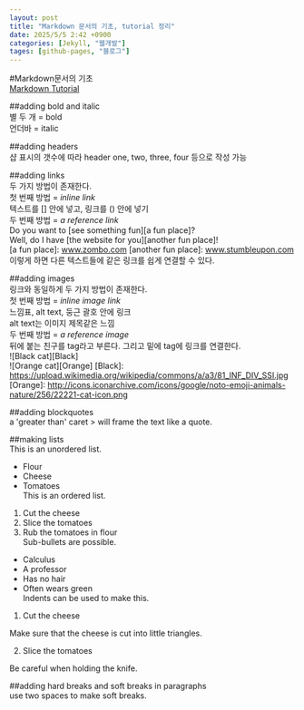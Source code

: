 ```yaml
---
layout: post
title: "Markdown 문서의 기초, tutorial 정리"
date: 2025/5/5 2:42 +0900
categories: [Jekyll, "웹개발"]
tages: [github-pages, "블로그"]
---
```

#Markdown문서의 기초  
[Markdown Tutorial](https://www.markdowntutorial.com/)  

##adding bold and italic  
별 두 개 = bold  
언더바 = italic  

##adding headers  
샵 표시의 갯수에 따라 header one, two, three, four 등으로 작성 가능  

##adding links  
두 가지 방법이 존재한다.  
첫 번째 방법 = _inline link_  
텍스트를 [] 안에 넣고, 링크를 () 안에 넣기  
두 번째 방법 = _a reference link_  
Do you want to [see something fun][a fun place]?  
Well, do I have [the website for you][another fun place]!  
[a fun place]: www.zombo.com
[another fun place]: www.stumbleupon.com
이렇게 하면 다른 텍스트들에 같은 링크를 쉽게 연결할 수 있다.  

##adding images  
링크와 동일하게 두 가지 방법이 존재한다.  
첫 번째 방법 = _inline image link_  
느낌표, alt text, 둥근 괄호 안에 링크  
alt text는 이미지 제목같은 느낌  
두 번째 방법 = _a reference image_  
뒤에 붙는 친구를 tag라고 부른다. 그리고 밑에 tag에 링크를 연결한다.  
![Black cat][Black]  
![Orange cat][Orange]
[Black]: https://upload.wikimedia.org/wikipedia/commons/a/a3/81_INF_DIV_SSI.jpg
[Orange]: http://icons.iconarchive.com/icons/google/noto-emoji-animals-nature/256/22221-cat-icon.png

##adding blockquotes  
a 'greater than' caret > will frame the text like a quote.  

##making lists  
This is an unordered list.  
* Flour
* Cheese
* Tomatoes  
This is an ordered list.  
1. Cut the cheese
2. Slice the tomatoes
3. Rub the tomatoes in flour  
Sub-bullets are possible.  
* Calculus
 *  A professor
 *  Has no hair
 *  Often wears green  
Indents can be used to make this.  
1. Cut the cheese

 Make sure that the cheese is cut into little triangles.

2. Slice the tomatoes

 Be careful when holding the knife.

##adding hard breaks and soft breaks in paragraphs  
use two spaces to make soft breaks.
